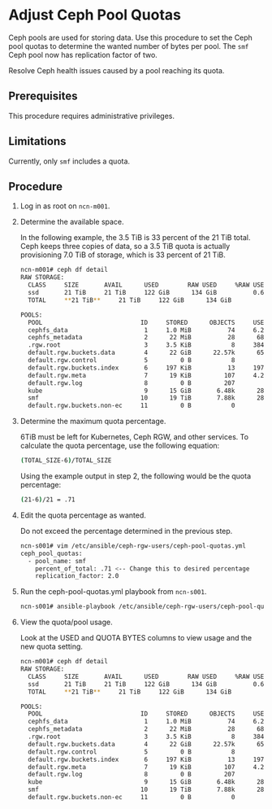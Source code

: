 # Adjust Ceph Pool Quotas

Ceph pools are used for storing data. Use this procedure to set the Ceph pool quotas to determine the wanted number of bytes per pool. The `smf` Ceph pool now has replication factor of two.

Resolve Ceph health issues caused by a pool reaching its quota.

## Prerequisites

This procedure requires administrative privileges.

## Limitations

Currently, only `smf` includes a quota.

## Procedure

1. Log in as root on `ncn-m001`.

1. Determine the available space.

    In the following example, the 3.5 TiB is 33 percent of the 21 TiB total. Ceph keeps three copies of data, so a 3.5 TiB quota is actually provisioning 7.0 TiB of storage, which is 33 percent of 21 TiB.

    ```bash
    ncn-m001# ceph df detail
    RAW STORAGE:
      CLASS     SIZE       AVAIL      USED        RAW USED     %RAW USED
      ssd       21 TiB     21 TiB     122 GiB      134 GiB          0.62
      TOTAL     **21 TiB**     21 TiB     122 GiB      134 GiB          0.62
    
    POOLS:
      POOL                           ID     STORED      OBJECTS     USED        %USED     MAX AVAIL     QUOTA OBJECTS     QUOTA BYTES     DIRTY       USED COMPR     UNDER COMPR
      cephfs_data                     1     1.0 MiB          74     6.2 MiB         0       6.6 TiB     N/A               N/A                  74            0 B             0 B
      cephfs_metadata                 2      22 MiB          28      68 MiB         0       6.6 TiB     N/A               N/A                  28            0 B             0 B
      .rgw.root                       3     3.5 KiB           8     384 KiB         0       6.6 TiB     N/A               N/A                   8            0 B             0 B
      default.rgw.buckets.data        4      22 GiB      22.57k      65 GiB      0.32       6.6 TiB     N/A               N/A              22.57k            0 B             0 B
      default.rgw.control             5         0 B           8         0 B         0       6.6 TiB     N/A               N/A                   8            0 B             0 B
      default.rgw.buckets.index       6     197 KiB          13     197 KiB         0       6.6 TiB     N/A               N/A                  13            0 B             0 B
      default.rgw.meta                7      19 KiB         107     4.2 MiB         0       6.6 TiB     N/A               N/A                 107            0 B             0 B
      default.rgw.log                 8         0 B         207         0 B         0       6.6 TiB     N/A               N/A                 207            0 B             0 B
      kube                            9      15 GiB       6.48k      28 GiB      0.14       6.6 TiB     N/A               N/A               6.48k         17 GiB          33 GiB
      smf                            10      19 TiB       7.88k      28 GiB      0.14       9.9 TiB     N/A               **3.5 TiB**           7.88k        9.4 GiB          19 GiB
      default.rgw.buckets.non-ec     11         0 B           0         0 B         0       9.9 TiB     N/A               N/A                   0            0 B             0 B
    ```

1. Determine the maximum quota percentage.

    6TiB must be left for Kubernetes, Ceph RGW, and other services. To calculate the quota percentage, use the following equation:

    ```bash
    (TOTAL_SIZE-6)/TOTAL_SIZE
    ```

    Using the example output in step 2, the following would be the quota percentage:

    ```bash
    (21-6)/21 = .71
    ```

1. Edit the quota percentage as wanted.

    Do not exceed the percentage determined in the previous step.

    ```bash
    ncn-s001# vim /etc/ansible/ceph-rgw-users/ceph-pool-quotas.yml
    ceph_pool_quotas:
      - pool_name: smf
        percent_of_total: .71 <-- Change this to desired percentage
        replication_factor: 2.0
    ```

1. Run the ceph-pool-quotas.yml playbook from `ncn-s001`.

    ```bash
    ncn-s001# ansible-playbook /etc/ansible/ceph-rgw-users/ceph-pool-quotas.yml
    ```

1. View the quota/pool usage.

    Look at the USED and QUOTA BYTES columns to view usage and the new quota setting.

    ```bash
    ncn-m001# ceph df detail
    RAW STORAGE:
      CLASS     SIZE       AVAIL      USED        RAW USED     %RAW USED
      ssd       21 TiB     21 TiB     122 GiB      134 GiB          0.62
      TOTAL     **21 TiB**     21 TiB     122 GiB      134 GiB          0.62
    
    POOLS:
      POOL                           ID     STORED      OBJECTS     USED        %USED     MAX AVAIL     QUOTA OBJECTS     QUOTA BYTES     DIRTY       USED COMPR     UNDER COMPR
      cephfs_data                     1     1.0 MiB          74     6.2 MiB         0       6.6 TiB     N/A               N/A                  74            0 B             0 B
      cephfs_metadata                 2      22 MiB          28      68 MiB         0       6.6 TiB     N/A               N/A                  28            0 B             0 B
      .rgw.root                       3     3.5 KiB           8     384 KiB         0       6.6 TiB     N/A               N/A                   8            0 B             0 B
      default.rgw.buckets.data        4      22 GiB      22.57k      65 GiB      0.32       6.6 TiB     N/A               N/A              22.57k            0 B             0 B
      default.rgw.control             5         0 B           8         0 B         0       6.6 TiB     N/A               N/A                   8            0 B             0 B
      default.rgw.buckets.index       6     197 KiB          13     197 KiB         0       6.6 TiB     N/A               N/A                  13            0 B             0 B
      default.rgw.meta                7      19 KiB         107     4.2 MiB         0       6.6 TiB     N/A               N/A                 107            0 B             0 B
      default.rgw.log                 8         0 B         207         0 B         0       6.6 TiB     N/A               N/A                 207            0 B             0 B
      kube                            9      15 GiB       6.48k      28 GiB      0.14       6.6 TiB     N/A               N/A               6.48k         17 GiB          33 GiB
      smf                            10      19 TiB       7.88k      28 GiB      0.14       9.9 TiB     N/A               **7.4 TiB**           7.88k        9.4 GiB          19 GiB
      default.rgw.buckets.non-ec     11         0 B           0         0 B         0       9.9 TiB     N/A               N/A                   0            0 B             0 B
    ```
